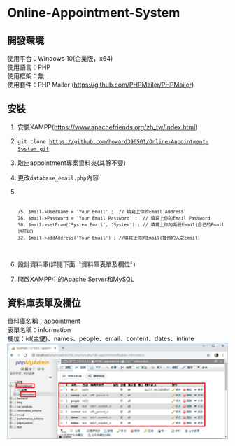 Online-Appointment-System
===
開發環境
---
使用平台：Windows 10(企業版，x64) <br>
使用語言：PHP <br>
使用框架：無 <br>
使用套件：PHP Mailer (https://github.com/PHPMailer/PHPMailer) <br>

安裝
---
1.  安裝XAMPP(https://www.apachefriends.org/zh_tw/index.html)
2.  <code>git clone https://github.com/howard396501/Online-Appointment-System.git</code> <br>
3.  取出appointment專案資料夾(其餘不要) <br>
4.  更改<code>database_email.php</code>內容 <br>
5.  <code>
        
        25. $mail->Username = 'Your Email' ;  // 填寫上你的Email Address               
        26. $mail->Password = 'Your Email Password' ;  // 填寫上你的Email Password
        30. $mail->setFrom('System Email', 'System') ; // 填寫上你的系統Email(自己的Email也可以)
        32. $mail->addAddress('Your Email') ; //填寫上你的Email(被預約人之Email) 
    </code>
6.  設計資料庫(詳閱下面〝資料庫表單及欄位〞) <br>
7.  開啟XAMPP中的Apache Server和MySQL <br>

資料庫表單及欄位
---
資料庫名稱：appointment <br>
表單名稱：information <br>
欄位：id(主鍵)、names、people、email、content、dates、intime <br>
![image](https://github.com/howard396501/Online-Appointment-System/blob/master/database.jpg) <br>
